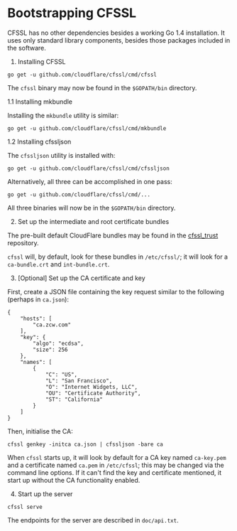 Bootstrapping CFSSL
====================

CFSSL has no other dependencies besides a working Go 1.4 installation.
It uses only standard library components, besides those packages
included in the software.

1. Installing CFSSL

```
go get -u github.com/cloudflare/cfssl/cmd/cfssl
```

The `cfssl` binary may now be found in the `$GOPATH/bin` directory.

1.1 Installing mkbundle

Installing the `mkbundle` utility is similar:

```
go get -u github.com/cloudflare/cfssl/cmd/mkbundle
```

1.2 Installing cfssljson

The `cfssljson` utility is installed with:

```
go get -u github.com/cloudflare/cfssl/cmd/cfssljson
```

Alternatively, all three can be accomplished in one pass:

```
go get -u github.com/cloudflare/cfssl/cmd/...
```

All three binaries will now be in the `$GOPATH/bin` directory.

2. Set up the intermediate and root certificate bundles

The pre-built default CloudFlare bundles may be found in the
[cfssl_trust](https://github.com/cloudflare/cfssl_trust) repository.

`cfssl` will, by default, look for these bundles in `/etc/cfssl/`;
it will look for a `ca-bundle.crt` and `int-bundle.crt`.

3. [Optional] Set up the CA certificate and key

First, create a JSON file containing the key request similar to the
following (perhaps in `ca.json`):

```
{
	"hosts": [
		"ca.zcw.com"
	],
	"key": {
		"algo": "ecdsa",
		"size": 256
	},
	"names": [
		{
			"C": "US",
			"L": "San Francisco",
			"O": "Internet Widgets, LLC",
			"OU": "Certificate Authority",
			"ST": "California"
		}
	]
}
```

Then, initialise the CA:

```
cfssl genkey -initca ca.json | cfssljson -bare ca
```

When `cfssl` starts up, it will look by default for a CA key named
`ca-key.pem` and a certificate named `ca.pem` in `/etc/cfssl`; this may
be changed via the command line options. If it can't find the key and
certificate mentioned, it start up without the CA functionality enabled.

4. Start up the server

```
cfssl serve
```

The endpoints for the server are described in `doc/api.txt`.

